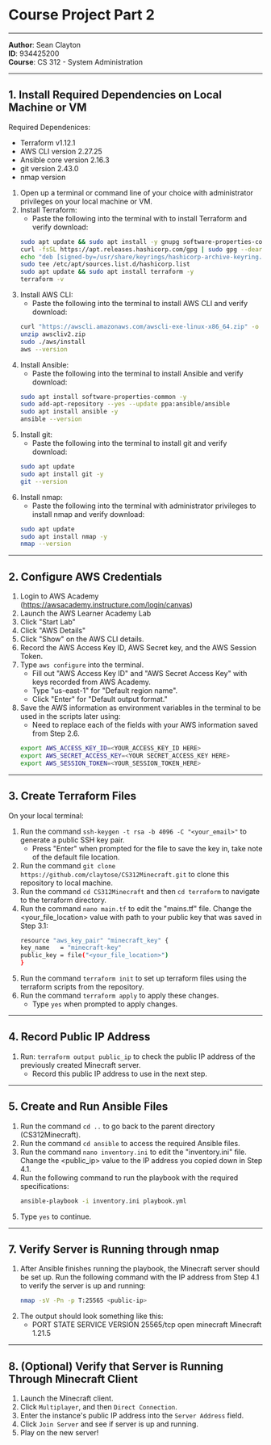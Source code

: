 # Course Project Part 2

---

**Author**: Sean Clayton  
**ID**: 934425200  
**Course**: CS 312 - System Administration  

---

## 1. Install Required Dependencies on Local Machine or VM
Required Dependenices:
   - Terraform v1.12.1
   - AWS CLI version 2.27.25
   - Ansible core version 2.16.3
   - git version 2.43.0 
   - nmap version 

1. Open up a terminal or command line of your choice with administrator privileges on your local machine or VM.
2. Install Terraform:
   - Paste the following into the terminal with to install Terraform and verify download:
   ```bash
   sudo apt update && sudo apt install -y gnupg software-properties-common curl
   curl -fsSL https://apt.releases.hashicorp.com/gpg | sudo gpg --dearmor -o /usr/share/keyrings/hashicorp-archive-keyring.gpg
   echo "deb [signed-by=/usr/share/keyrings/hashicorp-archive-keyring.gpg] https://apt.releases.hashicorp.com $(lsb_release -cs) main" | \
   sudo tee /etc/apt/sources.list.d/hashicorp.list
   sudo apt update && sudo apt install terraform -y
   terraform -v
   ```
3. Install AWS CLI:
   - Paste the following into the terminal to install AWS CLI and verify download:
   ```bash
   curl "https://awscli.amazonaws.com/awscli-exe-linux-x86_64.zip" -o "awscliv2.zip"
   unzip awscliv2.zip
   sudo ./aws/install
   aws --version
   ```
4. Install Ansible:
   - Paste the following into the terminal to install Ansible and verify download:
   ```bash
   sudo apt install software-properties-common -y
   sudo add-apt-repository --yes --update ppa:ansible/ansible
   sudo apt install ansible -y
   ansible --version
   ```
5. Install git:
   - Paste the following into the terminal to install git and verify download:
   ```bash
   sudo apt update
   sudo apt install git -y
   git --version
   ```
6. Install nmap:
   - Paste the following into the terminal with administrator privileges to install nmap and verify download:
   ```bash
   sudo apt update
   sudo apt install nmap -y
   nmap --version
   ```


---

## 2. Configure AWS Credentials

1. Login to AWS Academy (https://awsacademy.instructure.com/login/canvas)
2. Launch the AWS Learner Academy Lab
3. Click "Start Lab"
4. Click "AWS Details"
5. Click "Show" on the AWS CLI details.
6. Record the AWS Access Key ID, AWS Secret key, and the AWS Session Token.
7. Type `aws configure` into the terminal.
   - Fill out "AWS Access Key ID" and "AWS Secret Access Key" with keys recorded from AWS Academy.
   - Type "us-east-1" for "Default region name".
   - Click "Enter" for "Default output format."
8. Save the AWS information as environment variables in the terminal to be used in the scripts later using:
      - Need to replace each of the fields with your AWS information saved from Step 2.6.
   ```bash
   export AWS_ACCESS_KEY_ID=<YOUR_ACCESS_KEY_ID HERE>
   export AWS_SECRET_ACCESS_KEY=<YOUR SECRET_ACCESS_KEY HERE>
   export AWS_SESSION_TOKEN=<YOUR_SESSION_TOKEN_HERE>
   ```

   
---

## 3. Create Terraform Files

On your local terminal:

1. Run the command `ssh-keygen -t rsa -b 4096 -C "<your_email>"` to generate a public SSH key pair.
   - Press "Enter" when prompted for the file to save the key in, take note of the default file location.
2. Run the command `git clone https://github.com/claytose/CS312Minecraft.git` to clone this repository to local machine.
2. Run the command `cd CS312Minecraft` and then `cd terraform` to navigate to the terraform directory.
3. Run the command `nano main.tf` to edit the "mains.tf" file. Change the <your_file_location> value with path to your public key that was saved in Step 3.1:
   ```bash
   resource "aws_key_pair" "minecraft_key" {
   key_name   = "minecraft-key"
   public_key = file("<your_file_location>")
   }
   ```
3. Run the command `terraform init` to set up terraform files using the terraform scripts from the repository.
4. Run the command `terraform apply` to apply these changes.
   - Type `yes` when prompted to apply changes.
---

## 4. Record Public IP Address

1. Run: `terraform output public_ip` to check the public IP address of the previously created Minecraft server.
   - Record this public IP address to use in the next step.

---

## 5. Create and Run Ansible Files

1. Run the command `cd ..` to go back to the parent directory (CS312Minecraft).
2. Run the command `cd ansible` to access the required Ansible files.
3. Run the command `nano inventory.ini` to edit the "inventory.ini" file. Change the <public_ip> value to the IP address you copied down in Step 4.1.
4. Run the following command to run the playbook with the required specifications:
   ```bash
   ansible-playbook -i inventory.ini playbook.yml
   ```
5. Type `yes` to continue.
---

## 7. Verify Server is Running through nmap

1. After Ansible finishes running the playbook, the Minecraft server should be set up. Run the following command with the IP address from Step 4.1 to verify the server is up and running:
   ```bash
   nmap -sV -Pn -p T:25565 <public-ip>
   ```
2. The output should look something like this:
   - PORT      STATE SERVICE   VERSION
     25565/tcp open  minecraft Minecraft 1.21.5

---

## 8. (Optional) Verify that Server is Running Through Minecraft Client
1. Launch the Minecraft client.
2. Click `Multiplayer`, and then `Direct Connection`.
3. Enter the instance's public IP address into the `Server Address` field.
4. Click `Join Server` and see if server is up and running.
5. Play on the new server!



